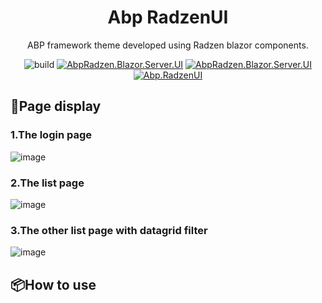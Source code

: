 <h1 align="center">Abp RadzenUI</h1>

<div align="center">

ABP framework theme developed using Radzen blazor components.

![build](https://github.com/ShaoHans/Abp.RadzenUI/actions/workflows/publish-nuget.yml/badge.svg)
[![AbpRadzen.Blazor.Server.UI](https://img.shields.io/nuget/v/AbpRadzen.Blazor.Server.UI.svg?color=red)](https://www.nuget.org/packages/AbpRadzen.Blazor.Server.UI/)
[![AbpRadzen.Blazor.Server.UI](https://img.shields.io/nuget/dt/AbpRadzen.Blazor.Server.UI.svg?color=yellow)](https://www.nuget.org/packages/AbpRadzen.Blazor.Server.UI/)
[![Abp.RadzenUI](https://img.shields.io/badge/License-MIT-blue)](https://github.com/shaohans/Abp.RadzenUI/blob/master/LICENSE)

</div>

## 🎨Page display

### 1.The login page
![image](https://github.com/user-attachments/assets/f2b1bbab-0ac8-42c1-a875-653bf66f7036)

### 2.The list page
![image](https://github.com/user-attachments/assets/7d089757-9942-472a-99b4-2e8a8417b3b3)

### 3.The other list page with datagrid filter
![image](https://github.com/user-attachments/assets/af15032f-7c95-4c96-82fe-b895082b02da)

## 📦How to use

